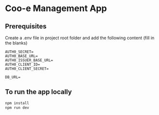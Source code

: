 # Coo-e Management App

## Prerequisites

Create a .env file in project root folder and add the following content (fill in the blanks)

```
AUTH0_SECRET=
AUTH0_BASE_URL=
AUTH0_ISSUER_BASE_URL=
AUTH0_CLIENT_ID=
AUTH0_CLIENT_SECRET=

DB_URL= 
```

## To run the app locally

```bash
npm install
npm run dev
```
